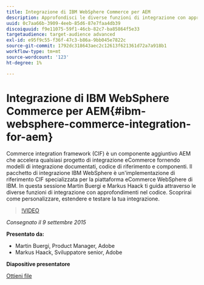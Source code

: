 ```yaml
---
title: Integrazione di IBM WebSphere Commerce per AEM
description: Approfondisci le diverse funzioni di integrazione con approfondimenti nel codice. Scopri come personalizzare, estendere e testare la tua integrazione.
uuid: 0c7aa66b-3909-4eeb-85d6-87e7faa4db39
discoiquuid: f9e11075-59f1-46cb-82c7-ba85864f5e33
targetaudience: target-audience advanced
exl-id: e95f9c55-f36f-47c3-b86a-9bb045e7822c
source-git-commit: 1792dc318643aec2c12613f621361d72a7a918b1
workflow-type: tm+mt
source-wordcount: '123'
ht-degree: 1%

---
```


# Integrazione di IBM WebSphere Commerce per AEM{#ibm-websphere-commerce-integration-for-aem}

Commerce integration framework (CIF) è un componente aggiuntivo AEM che accelera qualsiasi progetto di integrazione eCommerce fornendo modelli di integrazione documentati, codice di riferimento e componenti. Il pacchetto di integrazione IBM WebSphere è un&#39;implementazione di riferimento CIF specializzata per la piattaforma eCommerce WebSphere di IBM. In questa sessione Martin Buergi e Markus Haack ti guida attraverso le diverse funzioni di integrazione con approfondimenti nel codice. Scoprirai come personalizzare, estendere e testare la tua integrazione.

>[!VIDEO](https://video.tv.adobe.com/v/19375/?quality=9)

*Consegnato il 9 settembre 2015*

**Presentato da:**

* Martin Buergi, Product Manager, Adobe
* Markus Haack, Sviluppatore senior, Adobe

**Diapositive presentatore**

[Ottieni file](assets/150909-aem-gems-ibm-websphere-commerce-integration.pdf)
<!--
[Get back to the Overview](https://helpx.adobe.com/experience-manager/kt/eseminars/gems/aem-index.html)
-->
